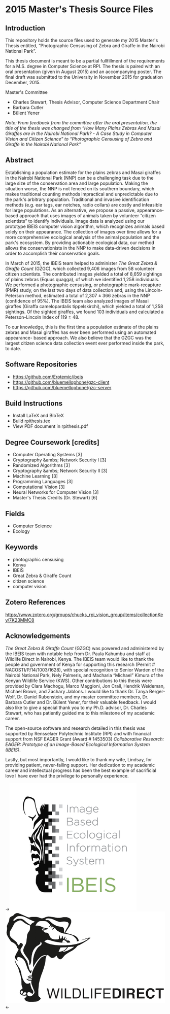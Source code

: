 2015 Master's Thesis Source Files
=================================

Introduction
------------

This repository holds the source files used to generate my 2015 Master's Thesis
entitled, &ldquo;Photographic Censusing of Zebra and Giraffe in the Nairobi
National Park&rdquo;.

This thesis document is meant to be a partial fullfillment of the requirements
for a M.S. degree in Computer Science at RPI.  The thesis is paired with an oral
presentation (given in August 2015) and an accompanying poster.  The final draft
was submitted to the University in November 2015 for graduation December, 2015.

Master's Committee
* Charles Stewart, Thesis Advisor, Computer Science Department Chair
* Barbara Cutler
* B&uuml;lent Yener

*Note: From feedback from the committee after the oral presentation, the title
of the thesis was changed from &ldquo;How Many Plains Zebras And Masai Giraffes
are in the Nairobi National Park? - A Case Study in Computer Vision and Citizen
Science&rdquo; to &ldquo;Photographic Censusing of Zebra and Giraffe in the
Nairobi National Park&rdquo;*


Abstract
--------
Establishing a population estimate for the plains zebras and Masai giraffes in
the Nairobi National Park (NNP) can be a challenging task due to the large size
of the conservation area and large population.  Making the situation worse, the
NNP is not fenced on its southern boundary, which makes traditional counting
methods impractical and unpredictable due to the park's arbitrary population.
Traditional and invasive identification methods (e.g. ear tags, ear notches,
radio collars) are costly and infeasible for large populations.  As an
alternative, we propose a passive, appearance-based approach that uses images of
animals taken by volunteer &ldquo;citizen scientists&rdquo; to identify
individuals.  Image data is analyzed using our prototype IBEIS computer vision
algorithm, which recognizes animals based solely on their appearance.  The
collection of images over time allows for a more comprehensive ecological
analysis of the animal population and the park's ecosystem.   By providing
actionable ecological data, our method allows the conservationists in the NNP to
make data-driven decisions in order to accomplish their conservation goals.

In March of 2015, the IBEIS team helped to administer *The Great Zebra & Giraffe
Count* (GZGC), which collected 9,406 images from 58 volunteer citizen
scientists.  The contributed images yielded a total of 8,659 sightings of plains
zebras (Equus quagga), of which we identified 1,258 individuals.  We performed a
photographic censusing, or photographic mark-recapture (PMR) study, on the last
two days of data collection and, using the Lincoln-Peterson method, estimated a
total of 2,307 &plusmn; 366 zebras in the NNP (confidence of 95%).  The IBEIS
team also analyzed images of Masai giraffes (Giraffa camelopardalis
tippelskirchi), which yielded a total of 1,258 sightings.  Of the sighted
giraffes, we found 103 individuals and calculated a Peterson-Lincoln Index of
119 &plusmn; 48.

To our knowledge, this is the first time a population estimate of the plains
zebras and Masai giraffes has ever been performed using an automated appearance-
based approach.  We also believe that the GZGC was the largest citizen science
data collection event ever performed inside the park, to date.


Software Repositories
---------------------
* https://github.com/Erotemic/ibeis
* https://github.com/bluemellophone/gzc-client
* https://github.com/bluemellophone/gzc-server


Build Instructions
------------------
* Install LaTeX and BibTeX
* Build rpithesis.tex
* View PDF document in rpithesis.pdf


Degree Coursework [credits]
---------------------------
* Computer Operating Systems [3]
* Cryptography &ambs; Network Security I [3]
* Randomized Algorithms [3]
* Cryptography &ambs; Network Security II [3]
* Machine Learning [3]
* Programming Languages [3]
* Computational Vision [3]
* Neural Networks for Computer Vision [3]
* Master's Thesis Credits (Dr. Stewart) [6]


Fields
------
* Computer Science
* Ecology


Keywords
--------
* photographic censusing
* Kenya
* IBEIS
* Great Zebra & Giraffe Count
* citizen science
* computer vision


Zotero References
-----------------
https://www.zotero.org/groups/chucks_rpi_vision_group/items/collectionKey/7K23MMC8


Acknowledgements
----------------
*The Great Zebra & Giraffe Count* (GZGC) was powered and administered by
the IBEIS team with notable help from Dr. Paula Kahumbu and staff at Wildlife
Direct in Nairobi, Kenya.  The IBEIS team would like to thank the people and
government of Kenya for supporting this research (Permit
&#35; NACOSTI/P/14/1003/1628), with special recognition to Senior Warden of the
Nairobi National Park, Nely Palmeris, and Macharia &ldquo;Michael&rdquo;
Kimura of the Kenyan Wildlife Service (KWS).  Other contributions to this thesis
were provided by Clara Machogu, Marco Maggioni, Jon Crall, Hendrik Weideman,
Michael Brown, and Zachary Jablons.  I would like to thank Dr. Tanya
Berger-Wolf, Dr. Daniel Rubenstein, and my master committee members, Dr. Barbara
Cutler and Dr. B&uuml;lent Yener, for their valuable feedback.  I would also
like to give a special thank you to my Ph.D. advisor, Dr. Charles Stewart, who
has patiently guided me to this milestone of my academic career.

The open-source software and research detailed in this thesis was supported by
Rensselaer Polytechnic Institute (RPI) and with financial support from NSF EAGER
Grant (Award &#35; 1453503) *Collaborative Research: EAGER: Prototype of an
Image-Based Ecological Information System (IBEIS)*.

Lastly, but most importantly, I would like to thank my wife, Lindsay, for
providing patient, never-failing support.  Her dedication to my academic career
and intellectual progress has been the best example of sacrificial love I have
ever had the privilege to personally experience.

->![](resources/logo_ibeis.png "IBEIS Logo") ![](resources/logo_wd_alpha.png "Wildlife Direct Logo")<-


